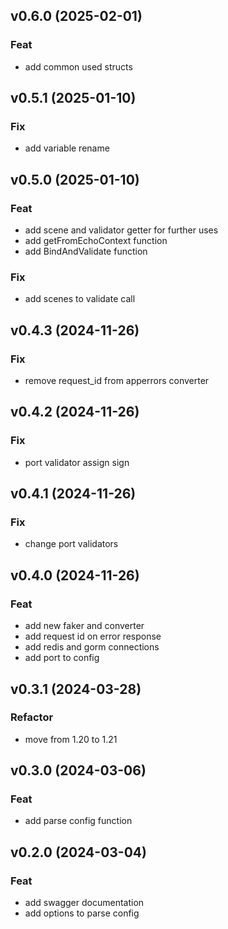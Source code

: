 ## v0.6.0 (2025-02-01)

### Feat

- add common used structs

## v0.5.1 (2025-01-10)

### Fix

- add variable rename

## v0.5.0 (2025-01-10)

### Feat

- add scene and validator getter for further uses
- add getFromEchoContext function
- add BindAndValidate function

### Fix

- add scenes to validate call

## v0.4.3 (2024-11-26)

### Fix

- remove request_id from apperrors converter

## v0.4.2 (2024-11-26)

### Fix

- port validator assign sign

## v0.4.1 (2024-11-26)

### Fix

- change port validators

## v0.4.0 (2024-11-26)

### Feat

- add new faker and converter
- add request id on error response
- add redis and gorm connections
- add port to config

## v0.3.1 (2024-03-28)

### Refactor

- move from 1.20 to 1.21

## v0.3.0 (2024-03-06)

### Feat

- add parse config function

## v0.2.0 (2024-03-04)

### Feat

- add swagger documentation
- add options to parse config

